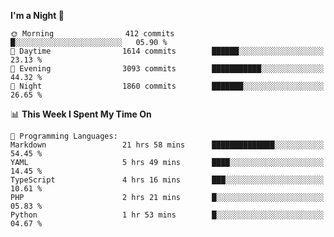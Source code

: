 <!--START_SECTION:waka-->
**I'm a Night 🦉** 

```text
🌞 Morning                412 commits         █░░░░░░░░░░░░░░░░░░░░░░░░   05.90 % 
🌆 Daytime                1614 commits        ██████░░░░░░░░░░░░░░░░░░░   23.13 % 
🌃 Evening                3093 commits        ███████████░░░░░░░░░░░░░░   44.32 % 
🌙 Night                  1860 commits        ███████░░░░░░░░░░░░░░░░░░   26.65 % 
```


📊 **This Week I Spent My Time On** 

```text
💬 Programming Languages: 
Markdown                 21 hrs 58 mins      ██████████████░░░░░░░░░░░   54.45 % 
YAML                     5 hrs 49 mins       ████░░░░░░░░░░░░░░░░░░░░░   14.45 % 
TypeScript               4 hrs 16 mins       ███░░░░░░░░░░░░░░░░░░░░░░   10.61 % 
PHP                      2 hrs 21 mins       █░░░░░░░░░░░░░░░░░░░░░░░░   05.83 % 
Python                   1 hr 53 mins        █░░░░░░░░░░░░░░░░░░░░░░░░   04.67 % 
```


<!--END_SECTION:waka-->
